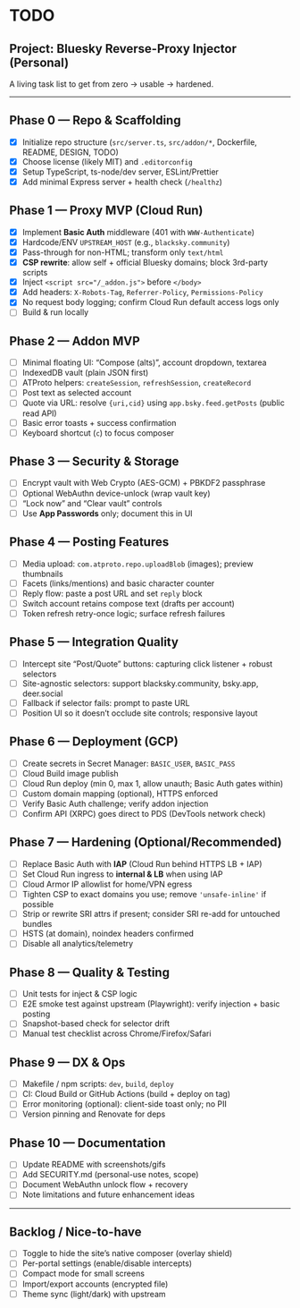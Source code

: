 # TODO

## Project: Bluesky Reverse-Proxy Injector (Personal)

A living task list to get from zero → usable → hardened.

---

## Phase 0 — Repo & Scaffolding
- [x] Initialize repo structure (`src/server.ts`, `src/addon/*`, Dockerfile, README, DESIGN, TODO)
- [x] Choose license (likely MIT) and `.editorconfig`
- [x] Setup TypeScript, ts-node/dev server, ESLint/Prettier
- [x] Add minimal Express server + health check (`/healthz`)

## Phase 1 — Proxy MVP (Cloud Run)
- [x] Implement **Basic Auth** middleware (401 with `WWW-Authenticate`)
- [x] Hardcode/ENV `UPSTREAM_HOST` (e.g., `blacksky.community`)
- [x] Pass-through for non-HTML; transform only `text/html`
- [x] **CSP rewrite**: allow self + official Bluesky domains; block 3rd-party scripts
- [x] Inject `<script src="/_addon.js">` before `</body>`
- [x] Add headers: `X-Robots-Tag`, `Referrer-Policy`, `Permissions-Policy`
- [x] No request body logging; confirm Cloud Run default access logs only
- [ ] Build & run locally

## Phase 2 — Addon MVP
- [ ] Minimal floating UI: “Compose (alts)”, account dropdown, textarea
- [ ] IndexedDB vault (plain JSON first)
- [ ] ATProto helpers: `createSession`, `refreshSession`, `createRecord`
- [ ] Post text as selected account
- [ ] Quote via URL: resolve `{uri,cid}` using `app.bsky.feed.getPosts` (public read API)
- [ ] Basic error toasts + success confirmation
- [ ] Keyboard shortcut (`c`) to focus composer

## Phase 3 — Security & Storage
- [ ] Encrypt vault with Web Crypto (AES-GCM) + PBKDF2 passphrase
- [ ] Optional WebAuthn device-unlock (wrap vault key)
- [ ] “Lock now” and “Clear vault” controls
- [ ] Use **App Passwords** only; document this in UI

## Phase 4 — Posting Features
- [ ] Media upload: `com.atproto.repo.uploadBlob` (images); preview thumbnails
- [ ] Facets (links/mentions) and basic character counter
- [ ] Reply flow: paste a post URL and set `reply` block
- [ ] Switch account retains compose text (drafts per account)
- [ ] Token refresh retry-once logic; surface refresh failures

## Phase 5 — Integration Quality
- [ ] Intercept site “Post/Quote” buttons: capturing click listener + robust selectors
- [ ] Site-agnostic selectors: support blacksky.community, bsky.app, deer.social
- [ ] Fallback if selector fails: prompt to paste URL
- [ ] Position UI so it doesn’t occlude site controls; responsive layout

## Phase 6 — Deployment (GCP)
- [ ] Create secrets in Secret Manager: `BASIC_USER`, `BASIC_PASS`
- [ ] Cloud Build image publish
- [ ] Cloud Run deploy (min 0, max 1, allow unauth; Basic Auth gates within)
- [ ] Custom domain mapping (optional), HTTPS enforced
- [ ] Verify Basic Auth challenge; verify addon injection
- [ ] Confirm API (XRPC) goes direct to PDS (DevTools network check)

## Phase 7 — Hardening (Optional/Recommended)
- [ ] Replace Basic Auth with **IAP** (Cloud Run behind HTTPS LB + IAP)
- [ ] Set Cloud Run ingress to **internal & LB** when using IAP
- [ ] Cloud Armor IP allowlist for home/VPN egress
- [ ] Tighten CSP to exact domains you use; remove `'unsafe-inline'` if possible
- [ ] Strip or rewrite SRI attrs if present; consider SRI re-add for untouched bundles
- [ ] HSTS (at domain), noindex headers confirmed
- [ ] Disable all analytics/telemetry

## Phase 8 — Quality & Testing
- [ ] Unit tests for inject & CSP logic
- [ ] E2E smoke test against upstream (Playwright): verify injection + basic posting
- [ ] Snapshot-based check for selector drift
- [ ] Manual test checklist across Chrome/Firefox/Safari

## Phase 9 — DX & Ops
- [ ] Makefile / npm scripts: `dev`, `build`, `deploy`
- [ ] CI: Cloud Build or GitHub Actions (build + deploy on tag)
- [ ] Error monitoring (optional): client-side toast only; no PII
- [ ] Version pinning and Renovate for deps

## Phase 10 — Documentation
- [ ] Update README with screenshots/gifs
- [ ] Add SECURITY.md (personal-use notes, scope)
- [ ] Document WebAuthn unlock flow + recovery
- [ ] Note limitations and future enhancement ideas

---

## Backlog / Nice-to-have
- [ ] Toggle to hide the site’s native composer (overlay shield)
- [ ] Per-portal settings (enable/disable intercepts)
- [ ] Compact mode for small screens
- [ ] Import/export accounts (encrypted file)
- [ ] Theme sync (light/dark) with upstream
